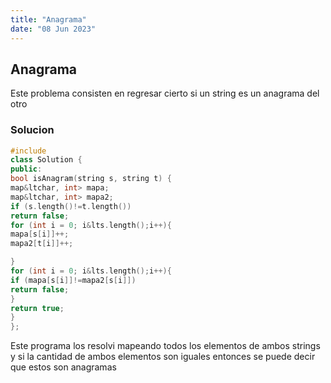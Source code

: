 ```yaml
---
title: "Anagrama"
date: "08 Jun 2023"
---
```

## Anagrama




 Este problema consisten en regresar cierto si un string es un anagrama del otro
 
### Solucion




 ```cpp
 #include 
 class Solution {
 public:
 bool isAnagram(string s, string t) {
 map&ltchar, int> mapa;
 map&ltchar, int> mapa2;
 if (s.length()!=t.length())
 return false;
 for (int i = 0; i&lts.length();i++){
 mapa[s[i]]++;
 mapa2[t[i]]++;
 
 }
 for (int i = 0; i&lts.length();i++){
 if (mapa[s[i]]!=mapa2[s[i]])
 return false;
 }
 return true;
 }
 };
 
 ```

 Este programa los resolvi mapeando todos los elementos de ambos strings y si la cantidad de ambos elementos son iguales entonces se puede decir que estos son anagramas
 


